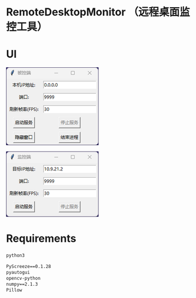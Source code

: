 # RemoteDesktopMonitor （远程桌面监控工具）


# UI

![](./images/server.png)

![](./images/client.png)


# Requirements

`python3`


```plain
PyScreeze==0.1.28
pyautogui 
opencv-python 
numpy==2.1.3
Pillow
```